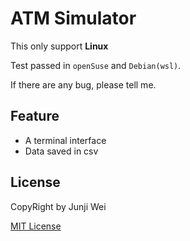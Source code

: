 # ATM Simulator
This only support **Linux**

Test passed in `openSuse` and `Debian(wsl)`.

If there are any bug, please tell me.

## Feature
* A terminal interface
* Data saved in csv

## License
CopyRight by Junji Wei

[MIT License](https://weijunji.mit-license.org/)

